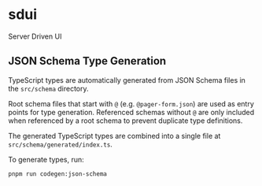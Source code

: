 # sdui

Server Driven UI

## JSON Schema Type Generation

TypeScript types are automatically generated from JSON Schema files in the `src/schema` directory.

Root schema files that start with `@` (e.g. `@pager-form.json`) are used as entry points for type generation. Referenced schemas without `@` are only included when referenced by a root schema to prevent duplicate type definitions.

The generated TypeScript types are combined into a single file at `src/schema/generated/index.ts`.

To generate types, run:

```
pnpm run codegen:json-schema
```
